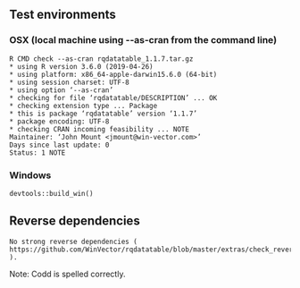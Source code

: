 
## Test environments

###  OSX (local machine using --as-cran from the command line)

    R CMD check --as-cran rqdatatable_1.1.7.tar.gz
    * using R version 3.6.0 (2019-04-26)
    * using platform: x86_64-apple-darwin15.6.0 (64-bit)
    * using session charset: UTF-8
    * using option ‘--as-cran’
    * checking for file ‘rqdatatable/DESCRIPTION’ ... OK
    * checking extension type ... Package
    * this is package ‘rqdatatable’ version ‘1.1.7’
    * package encoding: UTF-8
    * checking CRAN incoming feasibility ... NOTE
    Maintainer: ‘John Mount <jmount@win-vector.com>’
    Days since last update: 0
    Status: 1 NOTE

### Windows 

    devtools::build_win()
   
    


## Reverse dependencies

    No strong reverse dependencies ( https://github.com/WinVector/rqdatatable/blob/master/extras/check_reverse_dependencies.md ).

Note: Codd is spelled correctly.

